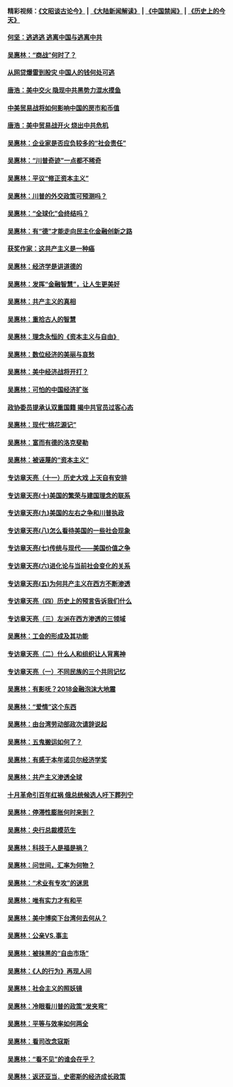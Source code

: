 #### 精彩视频：[《文昭谈古论今》](https://github.com/gfw-breaker/wenzhao/blob/master/README.md?t=11120031) | [《大陆新闻解读》](https://github.com/gfw-breaker/ntdtv-comedy/blob/master/README.md?t=11120031) | [《中国禁闻》](https://github.com/gfw-breaker/ntdtv-news/blob/master/README.md?t=11120031) | [《历史上的今天》](https://github.com/gfw-breaker/today-in-history/blob/master/README.md?t=11120031) 

#### [何坚：逃逃逃 逃离中国与逃离中共](../pages/nsc423/n10592891.md?t=11120031) 

#### [吴惠林：“商战”何时了？](../pages/nsc423/n10573558.md?t=11120031) 

#### [从网贷爆雷到股灾 中国人的钱何处可逃](../pages/nsc423/n10572800.md?t=11120031) 

#### [唐浩：美中交火 隐现中共黑势力混水摸鱼](../pages/nsc423/n10544040.md?t=11120031) 

#### [中美贸易战将如何影响中国的房市和币值](../pages/nsc423/n10543697.md?t=11120031) 

#### [唐浩：美中贸易战开火 烧出中共危机](../pages/nsc423/n10540126.md?t=11120031) 

#### [吴惠林：企业家是否应负较多的“社会责任”](../pages/nsc423/n10535022.md?t=11120031) 

#### [吴惠林：“川普奇迹”一点都不稀奇](../pages/nsc423/n10512808.md?t=11120031) 

#### [吴惠林：平议“修正资本主义”](../pages/nsc423/n10495724.md?t=11120031) 

#### [吴惠林：川普的外交政策可预测吗？](../pages/nsc423/n10462387.md?t=11120031) 

#### [吴惠林：“全球化”会终结吗？](../pages/nsc423/n10452838.md?t=11120031) 

#### [吴惠林：有“德”才能走向民主化金融创新之路](../pages/nsc423/n10432292.md?t=11120031) 

#### [获奖作家：这共产主义是一种癌](../pages/nsc423/n10431541.md?t=11120031) 

#### [吴惠林：经济学是讲道德的](../pages/nsc423/n10398014.md?t=11120031) 

#### [吴惠林：发挥“金融智慧”，让人生更美好](../pages/nsc423/n10375019.md?t=11120031) 

#### [吴惠林：共产主义的真相](../pages/nsc423/n10351394.md?t=11120031) 

#### [吴惠林：重拾古人的智慧](../pages/nsc423/n10337691.md?t=11120031) 

#### [吴惠林：理念永恒的《资本主义与自由》](../pages/nsc423/n10316274.md?t=11120031) 

#### [吴惠林：数位经济的美丽与哀愁](../pages/nsc423/n10292946.md?t=11120031) 

#### [吴惠林：美中经济战将开打？](../pages/nsc423/n10258825.md?t=11120031) 

#### [吴惠林：可怕的中国经济扩张](../pages/nsc423/n10219147.md?t=11120031) 

#### [政协委员提承认双重国籍 揭中共官员过客心态](../pages/nsc423/n10208809.md?t=11120031) 

#### [吴惠林：现代“桃花源记”](../pages/nsc423/n10185234.md?t=11120031) 

#### [吴惠林：富而有德的洛克斐勒](../pages/nsc423/n10142264.md?t=11120031) 

#### [吴惠林：被诬蔑的“资本主义”](../pages/nsc423/n10124816.md?t=11120031) 

#### [专访章天亮（十一）历史大戏 上天自有安排](../pages/nsc423/n10094905.md?t=11120031) 

#### [专访章天亮(十)美国的繁荣与建国理念的联系](../pages/nsc423/n10094899.md?t=11120031) 

#### [专访章天亮(九)美国的左右之争和川普执政](../pages/nsc423/n10094889.md?t=11120031) 

#### [专访章天亮(八)怎么看待美国的一些社会现象](../pages/nsc423/n10094857.md?t=11120031) 

#### [专访章天亮(七)传统与现代——美国价值之争](../pages/nsc423/n10093140.md?t=11120031) 

#### [专访章天亮(六)进化论与当前社会变化的关系](../pages/nsc423/n10092036.md?t=11120031) 

#### [专访章天亮(五)为何共产主义在西方不断渗透](../pages/nsc423/n10083620.md?t=11120031) 

#### [专访章天亮（四）历史上的预言告诉我们什么](../pages/nsc423/n10083606.md?t=11120031) 

#### [专访章天亮（三）左派在西方渗透的三领域](../pages/nsc423/n10081115.md?t=11120031) 

#### [吴惠林：工会的形成及其功能](../pages/nsc423/n10080633.md?t=11120031) 

#### [专访章天亮（二）什么人和组织让人背离神](../pages/nsc423/n10076637.md?t=11120031) 

#### [专访章天亮（一）不同民族的三个共同记忆](../pages/nsc423/n10074188.md?t=11120031) 

#### [吴惠林：有影呒？2018金融泡沫大地震](../pages/nsc423/n10040534.md?t=11120031) 

#### [吴惠林：“爱情”这个东西](../pages/nsc423/n10019423.md?t=11120031) 

#### [吴惠林：由台湾劳动部政次请辞说起](../pages/nsc423/n9979679.md?t=11120031) 

#### [吴惠林：五鬼搬运如何了？](../pages/nsc423/n9925338.md?t=11120031) 

#### [吴惠林：有感于本年诺贝尔经济学奖](../pages/nsc423/n9871883.md?t=11120031) 

#### [吴惠林：共产主义渗透全球](../pages/nsc423/n9812748.md?t=11120031) 

#### [十月革命引百年红祸 俄总统候选人吁下葬列宁](../pages/nsc423/n9810182.md?t=11120031) 

#### [吴惠林：停滞性膨胀何时来到？](../pages/nsc423/n9764136.md?t=11120031) 

#### [吴惠林：央行总裁模范生](../pages/nsc423/n9728134.md?t=11120031) 

#### [吴惠林：科技于人是福是祸？](../pages/nsc423/n9672982.md?t=11120031) 

#### [吴惠林：问世间，汇率为何物？](../pages/nsc423/n9621788.md?t=11120031) 

#### [吴惠林：“术业有专攻”的迷思](../pages/nsc423/n9580363.md?t=11120031) 

#### [吴惠林：唯有实力才有和平](../pages/nsc423/n9529599.md?t=11120031) 

#### [吴惠林：美中博奕下台湾何去何从？](../pages/nsc423/n9483598.md?t=11120031) 

#### [吴惠林：公亲VS.事主](../pages/nsc423/n9425637.md?t=11120031) 

#### [吴惠林：被抹黑的“自由市场”](../pages/nsc423/n9351545.md?t=11120031) 

#### [吴惠林：《人的行为》再现人间](../pages/nsc423/n9296339.md?t=11120031) 

#### [吴惠林：社会主义的照妖镜](../pages/nsc423/n9243460.md?t=11120031) 

#### [吴惠林：冷眼看川普的政策“发夹弯”](../pages/nsc423/n9120684.md?t=11120031) 

#### [吴惠林：平等与效率如何两全](../pages/nsc423/n9075430.md?t=11120031) 

#### [吴惠林：看司改念寇斯](../pages/nsc423/n9024915.md?t=11120031) 

#### [吴惠林：“看不见”的谁会在乎？](../pages/nsc423/n8977488.md?t=11120031) 

#### [吴惠林：返还亚当．史密斯的经济成长政策](../pages/nsc423/n8931896.md?t=11120031) 

